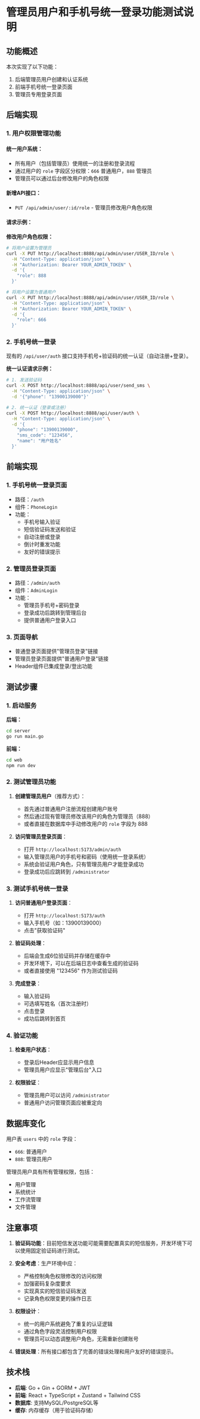 # 管理员用户和手机号统一登录功能测试说明

## 功能概述

本次实现了以下功能：
1. 后端管理员用户创建和认证系统
2. 前端手机号统一登录页面
3. 管理员专用登录页面

## 后端实现

### 1. 用户权限管理功能

#### 统一用户系统：
- 所有用户（包括管理员）使用统一的注册和登录流程
- 通过用户的 `role` 字段区分权限：`666` 普通用户，`888` 管理员
- 管理员可以通过后台修改用户的角色权限

#### 新增API接口：
- `PUT /api/admin/user/:id/role` - 管理员修改用户角色权限

#### 请求示例：

**修改用户角色权限：**
```bash
# 将用户设置为管理员
curl -X PUT http://localhost:8888/api/admin/user/USER_ID/role \
  -H "Content-Type: application/json" \
  -H "Authorization: Bearer YOUR_ADMIN_TOKEN" \
  -d '{
    "role": 888
  }'

# 将用户设置为普通用户
curl -X PUT http://localhost:8888/api/admin/user/USER_ID/role \
  -H "Content-Type: application/json" \
  -H "Authorization: Bearer YOUR_ADMIN_TOKEN" \
  -d '{
    "role": 666
  }'
```

### 2. 手机号统一登录

现有的 `/api/user/auth` 接口支持手机号+验证码的统一认证（自动注册+登录）。

**统一认证请求示例：**
```bash
# 1. 发送验证码
curl -X POST http://localhost:8888/api/user/send_sms \
  -H "Content-Type: application/json" \
  -d '{"phone": "13900139000"}'

# 2. 统一认证（登录或注册）
curl -X POST http://localhost:8888/api/user/auth \
  -H "Content-Type: application/json" \
  -d '{
    "phone": "13900139000",
    "sms_code": "123456",
    "name": "用户姓名"
  }'
```

## 前端实现

### 1. 手机号统一登录页面

- 路径：`/auth`
- 组件：`PhoneLogin`
- 功能：
  - 手机号输入验证
  - 短信验证码发送和验证
  - 自动注册或登录
  - 倒计时重发功能
  - 友好的错误提示

### 2. 管理员登录页面

- 路径：`/admin/auth`
- 组件：`AdminLogin`
- 功能：
  - 管理员手机号+密码登录
  - 登录成功后跳转到管理后台
  - 提供普通用户登录入口

### 3. 页面导航

- 普通登录页面提供"管理员登录"链接
- 管理员登录页面提供"普通用户登录"链接
- Header组件已集成登录/登出功能

## 测试步骤

### 1. 启动服务

**后端：**
```bash
cd server
go run main.go
```

**前端：**
```bash
cd web
npm run dev
```

### 2. 测试管理员功能

1. **创建管理员用户**（推荐方式）：
   - 首先通过普通用户注册流程创建用户账号
   - 然后通过现有管理员修改该用户的角色为管理员（888）
   - 或者直接在数据库中手动修改用户的 `role` 字段为 888

2. **访问管理员登录页面**：
   - 打开 `http://localhost:5173/admin/auth`
   - 输入管理员用户的手机号和密码（使用统一登录系统）
   - 系统会验证用户角色，只有管理员用户才能登录成功
   - 登录成功后应跳转到 `/administrator`

### 3. 测试手机号统一登录

1. **访问普通用户登录页面**：
   - 打开 `http://localhost:5173/auth`
   - 输入手机号（如：13900139000）
   - 点击"获取验证码"

2. **验证码处理**：
   - 后端会生成6位验证码并存储在缓存中
   - 开发环境下，可以在后端日志中查看生成的验证码
   - 或者直接使用 "123456" 作为测试验证码

3. **完成登录**：
   - 输入验证码
   - 可选填写姓名（首次注册时）
   - 点击登录
   - 成功后跳转到首页

### 4. 验证功能

1. **检查用户状态**：
   - 登录后Header应显示用户信息
   - 管理员用户应显示"管理后台"入口

2. **权限验证**：
   - 管理员用户可以访问 `/administrator`
   - 普通用户访问管理页面应被重定向

## 数据库变化

用户表 `users` 中的 `role` 字段：
- `666`: 普通用户
- `888`: 管理员用户

管理员用户具有所有管理权限，包括：
- 用户管理
- 系统统计
- 工作流管理
- 文件管理

## 注意事项

1. **验证码功能**：目前短信发送功能可能需要配置真实的短信服务，开发环境下可以使用固定验证码进行测试。

2. **安全考虑**：生产环境中应：
   - 严格控制角色权限修改的访问权限
   - 加强密码复杂度要求
   - 实现真实的短信验证码发送
   - 记录角色权限变更的操作日志

3. **权限设计**：
   - 统一的用户系统避免了重复的认证逻辑
   - 通过角色字段灵活控制用户权限
   - 管理员可以动态调整用户角色，无需重新创建账号

4. **错误处理**：所有接口都包含了完善的错误处理和用户友好的错误提示。

## 技术栈

- **后端**: Go + Gin + GORM + JWT
- **前端**: React + TypeScript + Zustand + Tailwind CSS
- **数据库**: 支持MySQL/PostgreSQL等
- **缓存**: 内存缓存（用于验证码存储）
